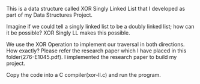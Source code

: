 This is a data structure called XOR Singly Linked List that I developed as part of my Data Structures Project.

Imagine if we could tell a singly linked list to be a doubly linked list; how can it be possible? XOR Singly LL makes this possible.

We use the XOR Operation to implement our traversal in both directions. How exactly? Please refer the research paper which I have placed in this folder(276-E1045.pdf). I implemented the research paper to build my project.

Copy the code into a C compiler(xor-ll.c) and run the program.
